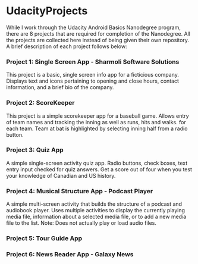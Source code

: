 # UdacityProjects

While I work through the Udacity Android Basics Nanodegree program, there are 8 projects that are required for completion of the Nanodegree. All the projects are collected here instead of being given their own repository. A brief description of each project follows below:

### Project 1: Single Screen App - Sharmoli Software Solutions
This project is a basic, single screen info app for a ficticious company. Displays text and icons pertaining to opening and close hours, contact information, and a brief bio of the company.

### Project 2: ScoreKeeper
This project is a simple scorekeeper app for a baseball game. Allows entry of team names and tracking the inning as well as runs, hits and walks. for each team. Team at bat is highlighted by selecting inning half from a radio button.

### Project 3: Quiz App
A simple single-screen activity quiz app. Radio buttons, check boxes, text entry input checked for quiz answers. Get a score out of four when you test your knowledge of Canadian and US history.

### Project 4: Musical Structure App - Podcast Player
A simple multi-screen activity that builds the structure of a podcast and audiobook player. Uses multiple activities to display the currently playing media file, information about a selected media file, or to add a new media file to the list. Note: Does not actually play or load audio files.

### Project 5: Tour Guide App


### Project 6: News Reader App - Galaxy News
